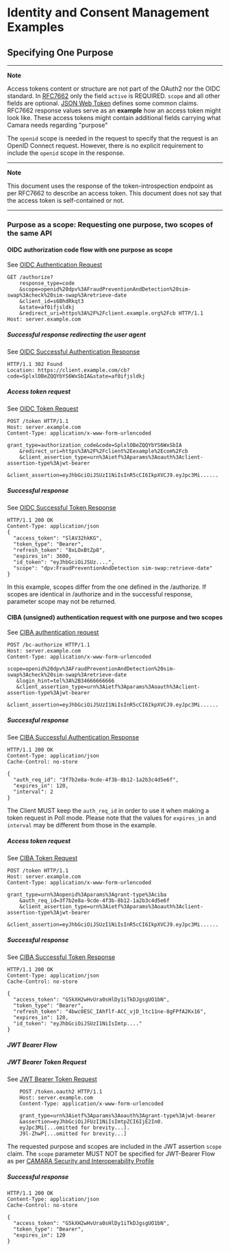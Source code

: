 # Identity and Consent Management Examples

## Specifying One Purpose

---
**Note**

Access tokens content or structure are not part of the OAuth2 nor the OIDC standard. In [RFC7662](https://datatracker.ietf.org/doc/html/rfc7662) only the field `active` is REQUIRED.
`scope` and all other fields are optional. [JSON Web Token](https://datatracker.ietf.org/doc/html/rfc7519#section-4.1) defines some common claims.
RFC7662 response values serve as an **example** how an access token might look like. These access tokens might contain additional fields carrying what Camara needs regarding "purpose"

The `openid` scope is needed in the request to specify that the request is an OpenID Connect request. However, there is no explicit requirement to include the `openid` scope in the response.

---
**Note**

This document uses the response of the token-introspection endpoint as per RFC7662 to describe an access token.
This document does not say that the access token is self-contained or not.

---

### Purpose as a scope: Requesting one purpose, two scopes of the same API

#### OIDC authorization code flow with one purpose as scope

See [OIDC Authentication Request](https://openid.net/specs/openid-connect-core-1_0.html#AuthRequest)

```
GET /authorize?
    response_type=code
    &scope=openid%20dpv%3AFraudPreventionAndDetection%20sim-swap%3Acheck%20sim-swap%3Aretrieve-date
    &client_id=s6BhdRkqt3
    &state=af0ifjsldkj
    &redirect_uri=https%3A%2F%2Fclient.example.org%2Fcb HTTP/1.1
Host: server.example.com
```

##### Successful response redirecting the user agent 

See [OIDC Successful Authentication Response](https://openid.net/specs/openid-connect-core-1_0.html#AuthResponse)

```
HTTP/1.1 302 Found 
Location: https://client.example.com/cb?code=SplxlOBeZQQYbYS6WxSbIA&state=af0ifjsldkj
```

##### Access token request

See [OIDC Token Request](https://openid.net/specs/openid-connect-core-1_0.html#TokenRequest)


```
POST /token HTTP/1.1
Host: server.example.com 
Content-Type: application/x-www-form-urlencoded 

grant_type=authorization_code&code=SplxlOBeZQQYbYS6WxSbIA
    &redirect_uri=https%3A%2F%2Fclient%2Eexample%2Ecom%2Fcb
    &client_assertion_type=urn%3Aietf%3Aparams%3Aoauth%3Aclient-assertion-type%3Ajwt-bearer
    &client_assertion=eyJhbGciOiJSUzI1NiIsInR5cCI6IkpXVCJ9.eyJpc3Mi......
```

##### Successful response

See [OIDC Successful Token Response](https://openid.net/specs/openid-connect-core-1_0.html#TokenResponse)

```
HTTP/1.1 200 OK
Content-Type: application/json
{
  "access_token": "SlAV32hkKG",
  "token_type": "Bearer",
  "refresh_token": "8xLOxBtZp8",
  "expires_in": 3600,
  "id_token": "eyJhbGciOiJSUz....",
  "scope": "dpv:FraudPreventionAndDetection sim-swap:retrieve-date"
}
```
In this example, scopes differ from the one defined in the /authorize. If scopes are identical in /authorize and in the successful response, parameter scope may not be returned.


#### CIBA (unsigned) authentication request with one purpose and two scopes

See [CIBA authentication request](https://openid.net/specs/openid-client-initiated-backchannel-authentication-core-1_0.html#rfc.section.7.1)

```
POST /bc-authorize HTTP/1.1
Host: server.example.com
Content-Type: application/x-www-form-urlencoded

scope=openid%20dpv%3AFraudPreventionAndDetection%20sim-swap%3Acheck%20sim-swap%3Aretrieve-date
   &login_hint=tel%3A%2B34666666666
   &client_assertion_type=urn%3Aietf%3Aparams%3Aoauth%3Aclient-assertion-type%3Ajwt-bearer
   &client_assertion=eyJhbGciOiJSUzI1NiIsInR5cCI6IkpXVCJ9.eyJpc3Mi......
```


##### Successful response

See [CIBA Successful Authentication Response](https://openid.net/specs/openid-client-initiated-backchannel-authentication-core-1_0.html#rfc.section.7.3)

```
HTTP/1.1 200 OK
Content-Type: application/json
Cache-Control: no-store

{
  "auth_req_id": "3f7b2e8a-9cde-4f3b-8b12-1a2b3c4d5e6f",
  "expires_in": 120,
  "interval": 2
}
```
The Client MUST keep the `auth_req_id` in order to use it when making a token request in Poll mode.
Please note that the values for `expires_in` and `interval` may be different from those in the example.

##### Access token request

See [CIBA Token Request](https://openid.net/specs/openid-client-initiated-backchannel-authentication-core-1_0.html#rfc.section.10.1)


```
POST /token HTTP/1.1
Host: server.example.com
Content-Type: application/x-www-form-urlencoded

grant_type=urn%3Aopenid%3Aparams%3Agrant-type%3Aciba
    &auth_req_id=3f7b2e8a-9cde-4f3b-8b12-1a2b3c4d5e6f
    &client_assertion_type=urn%3Aietf%3Aparams%3Aoauth%3Aclient-assertion-type%3Ajwt-bearer
    &client_assertion=eyJhbGciOiJSUzI1NiIsInR5cCI6IkpXVCJ9.eyJpc3Mi......   
```

##### Successful response

See [CIBA Successful Token Response](https://openid.net/specs/openid-client-initiated-backchannel-authentication-core-1_0.html#rfc.section.10.1.1)

```       
HTTP/1.1 200 OK
Content-Type: application/json
Cache-Control: no-store

{
  "access_token": "G5kXH2wHvUra0sHlDy1iTkDJgsgUO1bN",
  "token_type": "Bearer",
  "refresh_token": "4bwc0ESC_IAhflf-ACC_vjD_ltc11ne-8gFPfA2Kx16",
  "expires_in": 120,
  "id_token": "eyJhbGciOiJSUzI1NiIsImtp...."
}
```

##### JWT Bearer Flow

##### JWT Bearer Token Request

See [JWT Bearer Token Request](https://datatracker.ietf.org/doc/html/rfc7523#section-4)

```
    POST /token.oauth2 HTTP/1.1
    Host: server.example.com
    Content-Type: application/x-www-form-urlencoded

    grant_type=urn%3Aietf%3Aparams%3Aoauth%3Agrant-type%3Ajwt-bearer
    &assertion=eyJhbGciOiJFUzI1NiIsImtpZCI6IjE2In0.
    eyJpc3Mi[...omitted for brevity...].
    J9l-ZhwP[...omitted for brevity...]
```
The requested purpose and scopes are included in the JWT assertion `scope` claim. The `scope` parameter MUST NOT be specified for JWT-Bearer Flow as per [CAMARA Security and Interoperability Profile](CAMARA-Security-Interoperability.md#jwt-bearer-flow) 

##### Successful response

```
HTTP/1.1 200 OK
Content-Type: application/json
Cache-Control: no-store

{
  "access_token": "G5kXH2wHvUra0sHlDy1iTkDJgsgUO1bN",
  "token_type": "Bearer",
  "expires_in": 120
}
```